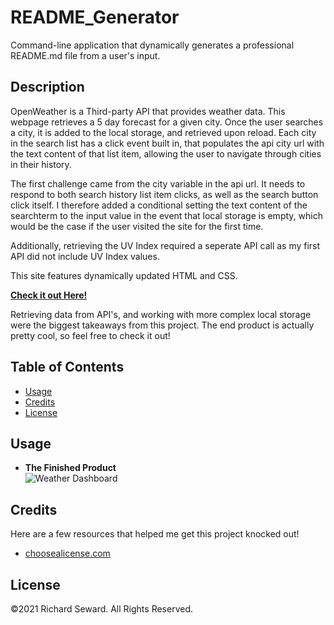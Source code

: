 # README_Generator
Command-line application that dynamically generates a professional README.md file from a user's input.

## Description
OpenWeather is a Third-party API that provides weather data. This webpage retrieves a 5 day forecast for a given city. Once the user searches a city, it is added to the local storage, and retrieved upon reload. Each city in the search list has a click event built in, that populates the api city url with the text content of that list item, allowing the user to navigate through cities in their history.

The first challenge came from the city variable in the api url. It needs to respond to both search history list item clicks, as well as the search button click itself. I therefore added a conditional setting the text content of the searchterm to the input value in the event that local storage is empty, which would be the case if the user visited the site for the first time.

Additionally, retrieving the UV Index required a seperate API call as my first API did not include UV Index values. 

This site features dynamically updated HTML and CSS.

**[Check it out Here!](https://raseward14.github.io/Weather-Dashboard/)**

Retrieving data from API's, and working with more complex local storage were the biggest takeaways from this project. The end product is actually pretty cool, so feel free to check it out!

## Table of Contents
* [Usage](#usage)
* [Credits](#credits)
* [License](#license)

## Usage
* **The Finished Product**  
![Weather Dashboard](assets/images/weatherdashboard-sm.png)

## Credits
Here are a few resources that helped me get this project knocked out!
* [choosealicense.com](https://choosealicense.com/)

## License
©2021 Richard Seward. All Rights Reserved.
